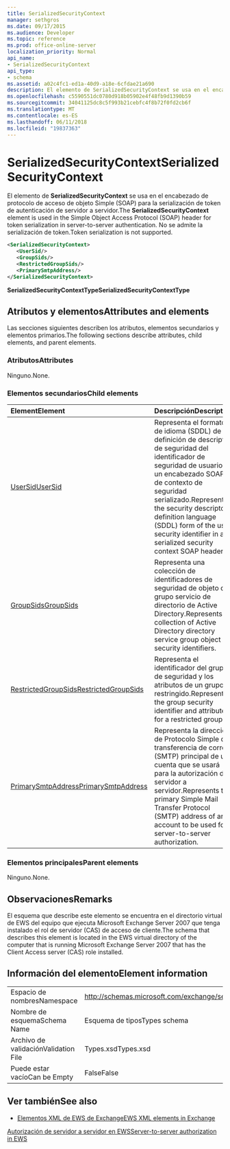 ```yaml
---
title: SerializedSecurityContext
manager: sethgros
ms.date: 09/17/2015
ms.audience: Developer
ms.topic: reference
ms.prod: office-online-server
localization_priority: Normal
api_name:
- SerializedSecurityContext
api_type:
- schema
ms.assetid: a02c4fc1-ed1a-40d9-a18e-6cfdae21a690
description: El elemento de SerializedSecurityContext se usa en el encabezado de protocolo de acceso de objeto Simple (SOAP) para la serialización de token de autenticación de servidor a servidor. No se admite la serialización de token.
ms.openlocfilehash: c5590551dc0780d918b05902e4f48fb9d1390b59
ms.sourcegitcommit: 34041125dc8c5f993b21cebfc4f8b72f0fd2cb6f
ms.translationtype: MT
ms.contentlocale: es-ES
ms.lasthandoff: 06/11/2018
ms.locfileid: "19837363"
---
```

# <a name="serializedsecuritycontext"></a><span data-ttu-id="84fbe-104">SerializedSecurityContext</span><span class="sxs-lookup"><span data-stu-id="84fbe-104">SerializedSecurityContext</span></span>

<span data-ttu-id="84fbe-105">El elemento de **SerializedSecurityContext** se usa en el encabezado de protocolo de acceso de objeto Simple (SOAP) para la serialización de token de autenticación de servidor a servidor.</span><span class="sxs-lookup"><span data-stu-id="84fbe-105">The **SerializedSecurityContext** element is used in the Simple Object Access Protocol (SOAP) header for token serialization in server-to-server authentication.</span></span> <span data-ttu-id="84fbe-106">No se admite la serialización de token.</span><span class="sxs-lookup"><span data-stu-id="84fbe-106">Token serialization is not supported.</span></span> 
  
```xml
<SerializedSecurityContext>
   <UserSid/>
   <GroupSids/>
   <RestrictedGroupSids/>
   <PrimarySmtpAddress/>
</SerializedSecurityContext>
```

 <span data-ttu-id="84fbe-107">**SerializedSecurityContextType**</span><span class="sxs-lookup"><span data-stu-id="84fbe-107">**SerializedSecurityContextType**</span></span>
## <a name="attributes-and-elements"></a><span data-ttu-id="84fbe-108">Atributos y elementos</span><span class="sxs-lookup"><span data-stu-id="84fbe-108">Attributes and elements</span></span>

<span data-ttu-id="84fbe-109">Las secciones siguientes describen los atributos, elementos secundarios y elementos primarios.</span><span class="sxs-lookup"><span data-stu-id="84fbe-109">The following sections describe attributes, child elements, and parent elements.</span></span>
  
### <a name="attributes"></a><span data-ttu-id="84fbe-110">Atributos</span><span class="sxs-lookup"><span data-stu-id="84fbe-110">Attributes</span></span>

<span data-ttu-id="84fbe-111">Ninguno.</span><span class="sxs-lookup"><span data-stu-id="84fbe-111">None.</span></span>
  
### <a name="child-elements"></a><span data-ttu-id="84fbe-112">Elementos secundarios</span><span class="sxs-lookup"><span data-stu-id="84fbe-112">Child elements</span></span>

|<span data-ttu-id="84fbe-113">**Element**</span><span class="sxs-lookup"><span data-stu-id="84fbe-113">**Element**</span></span>|<span data-ttu-id="84fbe-114">**Descripción**</span><span class="sxs-lookup"><span data-stu-id="84fbe-114">**Description**</span></span>|
|:-----|:-----|
|[<span data-ttu-id="84fbe-115">UserSid</span><span class="sxs-lookup"><span data-stu-id="84fbe-115">UserSid</span></span>](usersid.md) <br/> |<span data-ttu-id="84fbe-116">Representa el formato de idioma (SDDL) de definición de descriptor de seguridad del identificador de seguridad de usuario en un encabezado SOAP de contexto de seguridad serializado.</span><span class="sxs-lookup"><span data-stu-id="84fbe-116">Represents the security descriptor definition language (SDDL) form of the user security identifier in a serialized security context SOAP header.</span></span>  <br/> |
|[<span data-ttu-id="84fbe-117">GroupSids</span><span class="sxs-lookup"><span data-stu-id="84fbe-117">GroupSids</span></span>](groupsids.md) <br/> |<span data-ttu-id="84fbe-118">Representa una colección de identificadores de seguridad de objeto de grupo servicio de directorio de Active Directory.</span><span class="sxs-lookup"><span data-stu-id="84fbe-118">Represents a collection of Active Directory directory service group object security identifiers.</span></span>  <br/> |
|[<span data-ttu-id="84fbe-119">RestrictedGroupSids</span><span class="sxs-lookup"><span data-stu-id="84fbe-119">RestrictedGroupSids</span></span>](restrictedgroupsids.md) <br/> |<span data-ttu-id="84fbe-120">Representa el identificador del grupo de seguridad y los atributos de un grupo restringido.</span><span class="sxs-lookup"><span data-stu-id="84fbe-120">Represents the group security identifier and attributes for a restricted group.</span></span>  <br/> |
|[<span data-ttu-id="84fbe-121">PrimarySmtpAddress</span><span class="sxs-lookup"><span data-stu-id="84fbe-121">PrimarySmtpAddress</span></span>](primarysmtpaddress.md) <br/> |<span data-ttu-id="84fbe-122">Representa la dirección de Protocolo Simple de transferencia de correo (SMTP) principal de una cuenta que se usará para la autorización de servidor a servidor.</span><span class="sxs-lookup"><span data-stu-id="84fbe-122">Represents the primary Simple Mail Transfer Protocol (SMTP) address of an account to be used for server-to-server authorization.</span></span>  <br/> |
   
### <a name="parent-elements"></a><span data-ttu-id="84fbe-123">Elementos principales</span><span class="sxs-lookup"><span data-stu-id="84fbe-123">Parent elements</span></span>

<span data-ttu-id="84fbe-124">Ninguno.</span><span class="sxs-lookup"><span data-stu-id="84fbe-124">None.</span></span>
  
## <a name="remarks"></a><span data-ttu-id="84fbe-125">Observaciones</span><span class="sxs-lookup"><span data-stu-id="84fbe-125">Remarks</span></span>

<span data-ttu-id="84fbe-126">El esquema que describe este elemento se encuentra en el directorio virtual de EWS del equipo que ejecuta Microsoft Exchange Server 2007 que tenga instalado el rol de servidor (CAS) de acceso de cliente.</span><span class="sxs-lookup"><span data-stu-id="84fbe-126">The schema that describes this element is located in the EWS virtual directory of the computer that is running Microsoft Exchange Server 2007 that has the Client Access server (CAS) role installed.</span></span>
  
## <a name="element-information"></a><span data-ttu-id="84fbe-127">Información del elemento</span><span class="sxs-lookup"><span data-stu-id="84fbe-127">Element information</span></span>

|||
|:-----|:-----|
|<span data-ttu-id="84fbe-128">Espacio de nombres</span><span class="sxs-lookup"><span data-stu-id="84fbe-128">Namespace</span></span>  <br/> |http://schemas.microsoft.com/exchange/services/2006/types  <br/> |
|<span data-ttu-id="84fbe-129">Nombre de esquema</span><span class="sxs-lookup"><span data-stu-id="84fbe-129">Schema Name</span></span>  <br/> |<span data-ttu-id="84fbe-130">Esquema de tipos</span><span class="sxs-lookup"><span data-stu-id="84fbe-130">Types schema</span></span>  <br/> |
|<span data-ttu-id="84fbe-131">Archivo de validación</span><span class="sxs-lookup"><span data-stu-id="84fbe-131">Validation File</span></span>  <br/> |<span data-ttu-id="84fbe-132">Types.xsd</span><span class="sxs-lookup"><span data-stu-id="84fbe-132">Types.xsd</span></span>  <br/> |
|<span data-ttu-id="84fbe-133">Puede estar vacío</span><span class="sxs-lookup"><span data-stu-id="84fbe-133">Can be Empty</span></span>  <br/> |<span data-ttu-id="84fbe-134">False</span><span class="sxs-lookup"><span data-stu-id="84fbe-134">False</span></span>  <br/> |
   
## <a name="see-also"></a><span data-ttu-id="84fbe-135">Ver también</span><span class="sxs-lookup"><span data-stu-id="84fbe-135">See also</span></span>



- [<span data-ttu-id="84fbe-136">Elementos XML de EWS de Exchange</span><span class="sxs-lookup"><span data-stu-id="84fbe-136">EWS XML elements in Exchange</span></span>](ews-xml-elements-in-exchange.md)


[<span data-ttu-id="84fbe-137">Autorización de servidor a servidor en EWS</span><span class="sxs-lookup"><span data-stu-id="84fbe-137">Server-to-server authorization in EWS</span></span>](http://msdn.microsoft.com/library/f1610a20-672d-448b-8c00-5b0fbcaf31cb%28Office.15%29.aspx)


